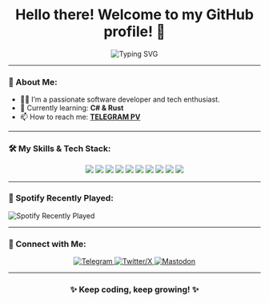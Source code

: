 <h1 align="center"> Hello there! Welcome to my GitHub profile! 👋</h1>
<p align="center">
 <img src="https://readme-typing-svg.demolab.com?font=Fira+Code&size=22&pause=1000&color=F70000&center=true&width=700&height=45&lines=Our+human+essence+lies+in+our+ability+to+reason" alt="Typing SVG" />
</p>

---

### 🌟 About Me:
- 👨‍💻 I’m a passionate software developer and tech enthusiast.
- 🌱 Currently learning: **C# & Rust**
- 📫 How to reach me: **[TELEGRAM PV](https://t.me/the_azizi)**

---

### 🛠️ My Skills & Tech Stack:
<div align="center"> <img src="https://img.shields.io/badge/HTML5-%23E34F26.svg?style=for-the-badge&logo=html5&logoColor=white" /> <img src="https://img.shields.io/badge/CSS3-%231572B6.svg?style=for-the-badge&logo=css3&logoColor=white" /> <img src="https://img.shields.io/badge/C++-%2300599C.svg?style=for-the-badge&logo=c%2B%2B&logoColor=white" /> <img src="https://img.shields.io/badge/C%23-%23239120.svg?style=for-the-badge&logo=c-sharp&logoColor=white" /> <img src="https://img.shields.io/badge/PHP-%23777BB4.svg?style=for-the-badge&logo=php&logoColor=white" /> <img src="https://img.shields.io/badge/JavaScript-%23F7DF1E.svg?style=for-the-badge&logo=javascript&logoColor=black" /> <img src="https://img.shields.io/badge/Java-%23007396.svg?style=for-the-badge&logo=java&logoColor=white" /> <img src="https://img.shields.io/badge/WordPress-%2321759B.svg?style=for-the-badge&logo=wordpress&logoColor=white" /> <img src="https://img.shields.io/badge/SEO-%2300C853.svg?style=for-the-badge&logo=google&logoColor=white" /> <img src="https://img.shields.io/badge/Rust-%23000000.svg?style=for-the-badge&logo=rust&logoColor=white" /> </div>

---

### 🎵 Spotify Recently Played:
![Spotify Recently Played](https://spotify-recently-played-readme.vercel.app/api?user=31k7wglomvaamqkl53trtpascn24)

---

### 📢 Connect with Me:
<div align="center"> <a href="https://t.me/luluch_code" target="_blank"> <img src="https://img.shields.io/badge/Telegram-%2326A5E4.svg?style=for-the-badge&logo=telegram&logoColor=white" alt="Telegram" /> </a> <a href="https://x.com/the_azzi" target="_blank"> <img src="https://img.shields.io/badge/Twitter-%231DA1F2.svg?style=for-the-badge&logo=twitter&logoColor=white" alt="Twitter/X" /> </a> <a href="https://mas.to/@luluch_code" target="_blank"> <img src="https://img.shields.io/badge/Mastodon-%23263D74.svg?style=for-the-badge&logo=mastodon&logoColor=white" alt="Mastodon" /> </a> </div>

---

<div align="center">
  <h3>✨ Keep coding, keep growing! ✨</h3>
</div>
